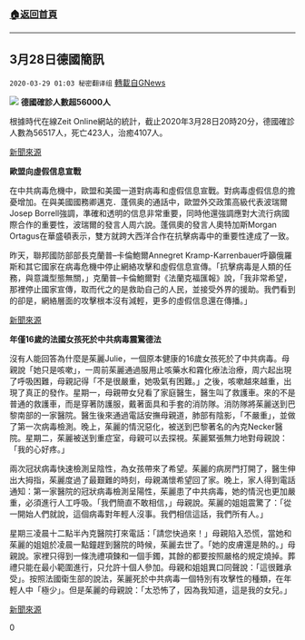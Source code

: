 ###  [:house:返回首頁](https://github.com/ourhimalayas/txt)
---

## 3月28日德國簡訊
`2020-03-29 01:03 秘密翻译组` [轉載自GNews](https://gnews.org/zh-hant/155763/)

![](https://s3-ap-northeast-1.amazonaws.com/news.guo.offload.media/wp-content/uploads/2020/03/29005821/0d632459-3a1a-4f8e-9c61-4c145a760723.jpg)
**德國確診人數超****56000****人**

根據時代在線Zeit Online網站的統計，截止2020年3月28日20時20分，德國確診人數為56517人，死亡423人，治癒4107人。

[新聞來源](https://www.zeit.de/wissen/gesundheit/2020-03/coronavirus-deutschland-infektionen-faelle-verbreitung-epidemie-karte)

**歐盟向虛假信息宣戰**

在中共病毒危機中，歐盟和美國一道對病毒和虛假信息宣戰。對病毒虛假信息的擔憂增加。在與美國國務卿邁克．蓬佩奥的通話中，歐盟外交政策高級代表波瑞爾Josep Borrell強調，準確和透明的信息非常重要，同時他還強調應對大流行病國際合作的重要性，波瑞爾的發言人周六說。蓬佩奧的發言人奧特加斯Morgan Ortagus在華盛頓表示，雙方就跨大西洋合作在抗擊病毒中的重要性達成了一致。

昨天，聯邦國防部部長克蘭普–卡倫鮑爾Annegret Kramp-Karrenbauer呼籲俄羅斯和其它國家在病毒危機中停止網絡攻擊和虛假信息宣傳。「抗擊病毒是人類的任務，與意識型態無關，」克蘭普–卡倫鮑爾對《法蘭克福匯報》說，「我非常希望，那裡停止國家宣傳，取而代之的是救助自己的人民，並接受外界的援助。我們看到的卻是，網絡層面的攻擊根本沒有減輕，更多的虛假信息還在傳播。」

[新聞來源](https://www.faz.net/aktuell/gesellschaft/gesundheit/coronavirus/corona-eu-wirbt-fuer-kampf-gegen-fake-news-16700874.html)

**年僅****16****歲的法國女孩死於中共病毒震驚德法**

沒有人能回答為什麼是茱麗Julie，一個原本健康的16歲女孩死於了中共病毒。母親說「她只是咳嗽」，一周前茱麗通過服用止咳藥水和霧化療法治療，周六起出現了呼吸困難，母親記得「不是很嚴重，她吸氣有困難。」之後，咳嗽越來越重，出現了真正的發作。星期一，母親帶女兒看了家庭醫生，醫生叫了救護車。來的不是普通的救護車，而是穿著防護服，戴著面具和手套的消防隊。消防隊將茱麗送到巴黎南部的一家醫院。醫生後來通過電話安撫母親道，肺部有陰影，「不嚴重」，並做了第一次病毒檢測。晚上，茱麗的情況惡化，被送到巴黎著名的內克Necker醫院。星期二，茱麗被送到重症室，母親可以去探視。茱麗緊張無力地對母親說：「我的心好疼。」

兩次冠狀病毒快速檢測呈陰性，為女孩帶來了希望。茱麗的病房門打開了，醫生伸出大拇指，茱麗度過了最艱難的時刻，母親滿懷希望回了家。晚上，家人得到電話通知：第一家醫院的冠狀病毒檢測呈陽性，茱麗患了中共病毒，她的情況也更加嚴重，必須進行人工呼吸。「我們簡直不敢相信，」母親說。茱麗的姐姐震驚了：「從一開始人們就說，這個病毒對年輕人沒事。我們相信這話，我們所有人。」

星期三凌晨十二點半內克醫院打來電話：「請您快過來！」母親陷入恐慌，當她和茱麗的姐姐於凌晨一點鐘趕到醫院的時候，茱麗去世了。「她的皮膚還是熱的。」母親說。家裡只得到一條洗禮項鍊和一個手鐲，其餘的都要按照嚴格的規定燒掉。葬禮只能在最小範圍進行，只允許十個人參加。母親和姐姐異口同聲說：「這很難承受」。按照法國衛生部的說法，茱麗死於中共病毒一個特別有攻擊性的種類，在年輕人中「極少」。但是茱麗的母親說：「太恐怖了，因為我知道，這是我的女兒。」

[新聞來源](https://www.focus.de/gesundheit/news/besonders-aggressive-form-des-virus-sie-hatte-nur-einen-husten-corona-tod-einer-16-jaehrigen-schockiert-frankreich_id_11823968.html)

0

